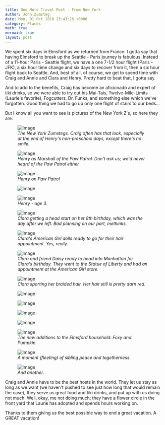 ```yaml
---
title: One More Travel Post - From New York
author: John Zumsteg
date: Mon, 01 Oct 2018 23:43:26 +0000
category: Places
math: true
mermaid: true
layout: post
---
```

We spent six days in Elmsford as we returned from France. I gotta say that having Elmsford to break up the Seattle - Paris journey is fabulous. Instead of a 11-hour Paris - Seattle flight, we have a one 7-1/2 hour flight (Paris - JFK), a six hour time change and six days to recover from it, then a six hour flight back to Seattle. And, best of all, of course, we get to spend time with Craig and Annie and Clara and Henry. Pretty hard to beat that, I gotta say.

And to add to the benefits, Craig has become an aficionado and expert of tiki drinks, so we were able to try out his Mai-Tais, Twelve-Mile-Limits (Laurie's favorite), Fogcutters, Dr. Funks, and something else which we've forgotten. Good thing we had to go up only one flight of stairs to our beds...

But I know all you want to see is pictures of the New York Z's, so here they are:

<figure class = "landscape">
	<img src="{{"/assets/images/2018/10/DSC07934.jpg" | prepend: site.baseurl | prepend: site.url }}" alt="Image" />
	<figcaption><em>The New York Zumstegs. Craig often has that look, especially at the end of Henry's non-preschool days, except there's no smile.</em></figcaption>
</figure>



<figure class = "portrait">
	<img src="{{"/assets/images/2018/10/IMG_2361.jpg" | prepend: site.baseurl | prepend: site.url }}" alt="Image" />
	<figcaption><em>Henry as Marshall of the Paw Patrol. Don't ask us; we'd never heard of the Paw Patrol either</em></figcaption>
</figure>



<figure class = "portrait">
	<img src="{{"/assets/images/2018/10/IMG_2365.jpg" | prepend: site.baseurl | prepend: site.url }}" alt="Image" />
	<figcaption><em>Henry on Paw Patrol</em></figcaption>
</figure>



<figure class = "portrait">
	<img src="{{"/assets/images/2018/10/IMG_2380.jpg" | prepend: site.baseurl | prepend: site.url }}" alt="Image" />
	<figcaption></figcaption>
</figure>



<figure class = "landscape">
	<img src="{{"/assets/images/2018/10/DSC07875.jpg" | prepend: site.baseurl | prepend: site.url }}" alt="Image" />
	<figcaption><em>Henry - age 3.</em></figcaption>
</figure>



<figure class = "landscape">
	<img src="{{"/assets/images/2018/10/DSC07968.jpg" | prepend: site.baseurl | prepend: site.url }}" alt="Image" />
	<figcaption><em>Clara getting a head start on her 8th birthday, which was the day after we left. Bad planning on our part, methinks.</em></figcaption>
</figure>



<figure class = "landscape">
	<img src="{{"/assets/images/2018/10/DSC08007.jpg" | prepend: site.baseurl | prepend: site.url }}" alt="Image" />
	<figcaption><em>Clara's American Girl dolls ready to go for their hair appointment. Yes, really.</em></figcaption>
</figure>



<figure class = "landscape">
	<img src="{{"/assets/images/2018/10/DSC08015.jpg" | prepend: site.baseurl | prepend: site.url }}" alt="Image" />
	<figcaption><em>Clara and friend Daisy ready to head into Manhattan for Clara's birthday. They went to the Statue of Liberty and had an appointment at the American Girl store.</em></figcaption>
</figure>



<figure class = "portrait">
	<img src="{{"/assets/images/2018/10/DSC07997.jpg" | prepend: site.baseurl | prepend: site.url }}" alt="Image" />
	<figcaption><em>Clara sporting her braided hair. Her hair still is pretty darn red.</em></figcaption>
</figure>



<figure class = "landscape">
	<img src="{{"/assets/images/2018/10/DSC07998.jpg" | prepend: site.baseurl | prepend: site.url }}" alt="Image" />
	<figcaption></figcaption>
</figure>

 <figure class = "portrait">
	<img src="{{"/assets/images/2018/10/DSC08000.jpg" | prepend: site.baseurl | prepend: site.url }}" alt="Image" />
	<figcaption></figcaption>
</figure>

<figure class = "portrait">
	<img src="{{"/assets/images/2018/10/DSC08012.jpg" | prepend: site.baseurl | prepend: site.url }}" alt="Image" />
	<figcaption></figcaption>
</figure>



<figure class = "portrait">
	<img src="{{"/assets/images/2018/10/DSC07928.jpg" | prepend: site.baseurl | prepend: site.url }}" alt="Image" />
	<figcaption></figcaption>
</figure>



<figure class = "landscape">
	<img src="{{"/assets/images/2018/10/DSC07922.jpg" | prepend: site.baseurl | prepend: site.url }}" alt="Image" />
	<figcaption><em>The new additions to the Elmsford household: Foxy and Pumpkin.</em></figcaption>
</figure>



<figure class = "landscape">
	<img src="{{"/assets/images/2018/10/DSC07895.jpg" | prepend: site.baseurl | prepend: site.url }}" alt="Image" />
	<figcaption><em>A moment (fleeting) of sibling peace and togetherness.</em></figcaption>
</figure>



<figure class = "landscape">
	<img src="{{"/assets/images/2018/10/DSC07872.jpg" | prepend: site.baseurl | prepend: site.url }}" alt="Image" />
	<figcaption><em>And another.</em></figcaption>
</figure>



Craig and Annie have to be the best hosts in the world. They let us stay as long as we want (we haven't pushed to see just how long that would remain the case), they serve us great food and tiki drinks, and put up with us doing not much. Well, okay, me not doing much; they have a flower circle in the front yard that Laurie has adopted and spends hours working on.

Thanks to them giving us the best possible way to end a great vacation. A GREAT vacation!
